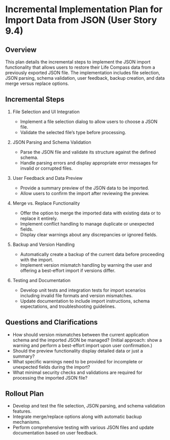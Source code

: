 # Incremental Implementation Plan for Import Data from JSON (User Story 9.4)

## Overview

This plan details the incremental steps to implement the JSON import functionality that allows users to restore their Life Compass data from a previously exported JSON file. The implementation includes file selection, JSON parsing, schema validation, user feedback, backup creation, and data merge versus replace options.

## Incremental Steps

1. File Selection and UI Integration

   - Implement a file selection dialog to allow users to choose a JSON file.
   - Validate the selected file’s type before processing.

2. JSON Parsing and Schema Validation

   - Parse the JSON file and validate its structure against the defined schema.
   - Handle parsing errors and display appropriate error messages for invalid or corrupted files.

3. User Feedback and Data Preview

   - Provide a summary preview of the JSON data to be imported.
   - Allow users to confirm the import after reviewing the preview.

4. Merge vs. Replace Functionality

   - Offer the option to merge the imported data with existing data or to replace it entirely.
   - Implement conflict handling to manage duplicate or unexpected fields.
   - Display clear warnings about any discrepancies or ignored fields.

5. Backup and Version Handling

   - Automatically create a backup of the current data before proceeding with the import.
   - Implement version mismatch handling by warning the user and offering a best-effort import if versions differ.

6. Testing and Documentation
   - Develop unit tests and integration tests for import scenarios including invalid file formats and version mismatches.
   - Update documentation to include import instructions, schema expectations, and troubleshooting guidelines.

## Questions and Clarifications

- How should version mismatches between the current application schema and the imported JSON be managed? (Initial approach: show a warning and perform a best-effort import upon user confirmation.)
- Should the preview functionality display detailed data or just a summary?
- What specific warnings need to be provided for incomplete or unexpected fields during the import?
- What minimal security checks and validations are required for processing the imported JSON file?

## Rollout Plan

- Develop and test the file selection, JSON parsing, and schema validation features.
- Integrate merge/replace options along with automatic backup mechanisms.
- Perform comprehensive testing with various JSON files and update documentation based on user feedback.
